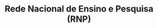 ---
title: Rede Nacional de Ensino e Pesquisa (RNP)
member_url: http://www.rnp.br
geographies: ["Brazil"]
based: ["Brazil"]
ig: [""] 
services: ["services provided"] 
tags: [""]
categories: ["Technology providers "]
summary: "Rede Nacional de Ensino e Pesquisa is a non-profit organization which operates and develops the national advanced networking infrastructure, known as the Ipê network, for cooperation and communication in education, research, health and culture. RNP is also operating the deployment of the LCP DRM for the Brazilian PNLD program, which will soon provide ebooks to millions of students in Brazil."
press:
active: true
layout: members
showReadTime: false
showDate: false
permalink: ""
date: 
featureImage: "https://www.rnp.br/sites/site-publico/themes/sitepublico/logo.png"
--- 